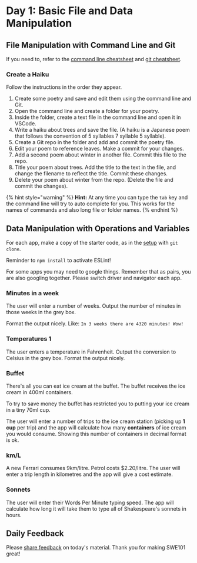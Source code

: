 # Day 1: Basic File and Data Manipulation

## File Manipulation with Command Line and Git

If you need to, refer to the [command line cheatsheet](../2-organising-and-managing-code-files/2-1-command-line.md#cheat-sheet) and [git cheatsheet](../2-organising-and-managing-code-files/2-2-git.md#cheat-sheet).

### Create a Haiku

Follow the instructions in the order they appear. 

1. Create some poetry and save and edit them using the command line and Git.
2. Open the command line and create a folder for your poetry.
3. Inside the folder, create a text file in the command line and open it in VSCode.
4. Write a haiku about trees and save the file. \(A haiku is a Japanese poem that follows the convention of 5 syllables 7 syllable 5 syllable\).
5. Create a Git repo in the folder and add and commit the poetry file.
6. Edit your poem to reference leaves. Make a commit for your changes.
7. Add a second poem about winter in another file. Commit this file to the repo.
8. Title your poem about trees. Add the title to the text in the file, and change the filename to reflect the title. Commit these changes.
9. Delete your poem about winter from the repo. \(Delete the file and commit the changes\).

{% hint style="warning" %}
**Hint:** At any time you can type the `tab` key and the command line will try to auto complete for you. This works for the names of commands and also long file or folder names.
{% endhint %}

## Data Manipulation with Operations and Variables

For each app, make a copy of the starter code, as in the [setup](https://swe101.rocketacademy.co/4-getting-started-with-code/4-2-our-first-program#setup) with `git clone`.

 Reminder to `npm install` to activate ESLint!

For some apps you may need to google things. Remember that as pairs, you are also googling together. Please switch driver and navigator each app.

### **Minutes in a week**

The user will enter a number of weeks. Output the number of minutes in those weeks in the grey box.

Format the output nicely. Like: `In 3 weeks there are 4320 minutes! Wow!`

### **Temperatures 1**

The user enters a temperature in Fahrenheit. Output the conversion to Celsius in the grey box. Format the output nicely.

### **Buffet**

There's all you can eat ice cream at the buffet. The buffet receives the ice cream in 400ml containers.

To try to save money the buffet has restricted you to putting your ice cream in a tiny 70ml cup.

The user will enter a number of trips to the ice cream station \(picking up **1 cup** per trip\) and the app will calculate how many **containers** of ice cream you would consume. Showing this number of containers in decimal format is ok.

### **km/L**

A new Ferrari consumes 9km/litre. Petrol costs $2.20/litre. The user will enter a trip length in kilometres and the app will give a cost estimate.

### **Sonnets**

The user will enter their Words Per Minute typing speed. The app will calculate how long it will take them to type all of Shakespeare's sonnets in hours.

## Daily Feedback

Please [share feedback](https://forms.gle/NK3mez8er7pPo7tu5) on today's material. Thank you for making SWE101 great!


